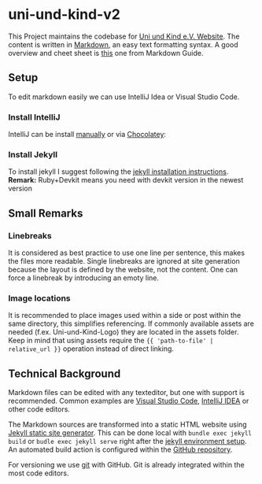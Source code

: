 # uni-und-kind-v2
This Project maintains the codebase for [Uni und Kind e.V. Website](http://www.uni-und-kind.rwth-aachen.de).
The content is written in [Markdown](https://de.wikipedia.org/wiki/Markdown), an easy text formatting syntax.
A good overview and cheet sheet is [this](https://www.markdownguide.org/cheat-sheet) one from Markdown Guide.

## Setup
To edit markdown easily we can use IntelliJ Idea or Visual Studio Code.

### Install IntelliJ
IntelliJ can be install [manually](https://www.jetbrains.com/de-de/idea/) or via [Chocolatey](https://community.chocolatey.org/packages?q=intellij):

### Install Jekyll
To install jekyll I suggest following the [jekyll installation instructions](https://jekyllrb.com/docs/installation/).
**Remark:** Ruby+Devkit means you need with devkit version in the newest version

## Small Remarks

### Linebreaks
It is considered as best practice to use one line per sentence, this makes the files more readable.
Single linebreaks are ignored at site generation because the layout is defined by the website, not the content.
One can force a linebreak by introducing an emoty line.

### Image locations
It is recommended to place images used within a side or post within the same directory, this simplifies referencing.
If commonly available assets are needed (f.ex. Uni-und-Kind-Logo) they are located in the assets folder.
Keep in mind that using assets require the `{{ 'path-to-file' | relative_url }}` operation instead of direct linking.

## Technical Background
Markdown files can be edited with any texteditor, but one with support is recommended.
Common examples are [Visual Studio Code](https://code.visualstudio.com), [IntelliJ IDEA](https://www.jetbrains.com/idea/) or other code editors.

The Markdown sources are transformed into a static HTML website using [Jekyll static site generator](https://jekyllrb.com).
This can be done local with `bundle exec jekyll build` or `budle exec jekyll serve` right after the [jekyll environment setup](https://jekyllrb.com/docs/installation/).
An automated build action is configured within the [GitHub repository](https://github.com/MBoegers/uni-und-kind-v2).

For versioning we use [git](https://git-scm.com) with GitHub.
Git is already integrated within the most code editors. 